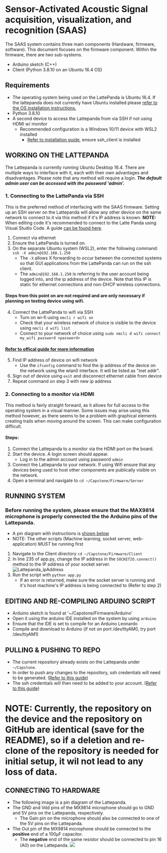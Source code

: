 # Sensor-Activated Acoustic Signal acquisition, visualization, and recognition (SAAS)
The SAAS system contains three main components (Hardware, firmware, software). This document focuses on the firmware component.
Within the firmware, there are two sub-systems.
- Arduino sketch (C++)
- Client (Python 3.8.10 on an Ubuntu 16.4 OS)
## Requirements
- The operating system being used on the LattePanda is Ubuntu 16.4. If the lattepanda does not currently have Ubuntu installed please [refer to the OS installation instructions.](https://docs.lattepanda.com/content/1st_edition/os/)
- Python 3.8.10 
- A second device to access the Lattepanda from via SSH if not using HDMI w/ monitor
   - Recommended configuration is a Windows 10/11 device with WSL2 installed
      - [Refer to installation guide](https://learn.microsoft.com/en-us/windows/wsl/install), ensure ssh_client is installed

## WORKING ON THE LATTEPANDA
The Lattepanda is currently running Ubuntu Desktop 16.4. There are multiple ways to interface with it, each with their own advantages and disadvantages.
Please note that any method will require a login. ***The default admin user can be accessed with the password 'admin'.***

### 1. Connecting to the LattePanda via SSH
This is the preferred method of interfacing with the SAAS firmware. Setting up an SSH server on the Lattepanda will allow any other device on the same network to connect to it via this method if it's IP address is known. 
**NOTE:** When editing code it's recommended to connect to the Latte Panda using Visual Studio Code. A guide [can be found here](https://code.visualstudio.com/docs/remote/ssh).
1. Connect via ethernet
2. Ensure the LattePanda is turned on.
3. On the separate Ubuntu system (WSL2), enter the following command: ```ssh -X admin@192.168.1.250```
   - The ```-X``` allows X forwarding to occur between the connected systems so that GUI applications from the LattePanda can run on the ssh client.
   - The ```admin@192.168.1.250``` is referring to the user account being logged into, and the ip address of the device. Note that this IP is static for ethernet connections and non-DHCP wireless connections.
#### Steps from this point on are not required and are only necessary if planning on testing device using wifi.
4. Connect the LattePanda to wifi via SSH
   - Turn on wi-fi using ```nmcli r wifi on```
   - Check that your wireless network of choice is visible to the device using ```nmcli d wifi list```
   - Connect to your network of choice using ```sudo nmcli d wifi connect my_wifi password <password>``` 
#### [Refer to offical guide for more information](https://ubuntu.com/core/docs/networkmanager/configure-wifi-connections)
5. Find IP address of device on wifi network
   - Use the ```ifconfig``` command to find the ip address of the device on the network using the wlan0 interface. It will be listed as "inet addr".
7. Sign out of device using ```exit``` and disconnect ethernet cable from device 
8. Repeat command on step 3 with new ip address

### 2. Connecting to a monitor via HDMI
This method is fairly straight forward, as it allows for full access to the operating system in a visual manner. 
Some issues may arise using this method however, as there seems to be a problem with graphical elements creating trails when moving around the screen. 
This can make configuration difficult.
#### Steps:
1. Connect the Lattepanda to a monitor via the HDMI port on the board.
2. Start the device. A login screen should appear.
   - Log in to the admin account using password ```admin```
4. Connect the Lattepanda to your network. If using Wifi ensure that any devices being used to host other components are publically visible on the network.
5. Open a terminal and navigate to ```cd ~/Capstone/Firmware/Server```

## RUNNING SYSTEM
### Before running the system, please ensure that the MAX9814 microphone is properly connected the the Arduino pins of the Lattepanda.
- A pin diagram with instructions is [shown below](#connecting-to-hardware)
- NOTE: The other scripts (Machine learning, socket server, web-application) *MUST* be running first
1. Navigate to the Client directory ```cd ~/Capstone/Firmware/Client```
2. In line 235 of app.py, change the IP address in the ```SOCKETIO.connect()``` method to the IP address of your socket server.
   ![Lattepanda_ipAddress](https://github.com/SAASAVR/Firmware/assets/59613613/91b6d942-980f-4653-b9fe-739626d35daa)
4. Run the script with ```python app.py```
   - If an error is returned, make sure the socket server is running and it's host machine's IP address is being connected to (Refer to step 2)
## EDITING AND RE-COMPILING ARDUINO SCRIPT
- Arduino sketch is found at '~/Capstone/Firmware/Arduino'
- Open it using the arduino IDE installed on the system by using ```arduino```
- Ensure that the IDE is set to compile for an Arduino Leonardo
- Compile and download to Arduino (if not on port /dev/ttyAM0, try port /dev/ttyAM1)

## PULLING & PUSHING TO REPO
- The current repository already exists on the Lattepanda under ```~/Capstone```. 
- In order to push any changes to the repository, ssh credentials will need to be generated. ([Refer to this guide](https://docs.github.com/en/authentication/connecting-to-github-with-ssh/generating-a-new-ssh-key-and-adding-it-to-the-ssh-agent))
- The ssh credentials will then need to be added to your account. ([Refer to this guide](https://docs.github.com/en/authentication/connecting-to-github-with-ssh/generating-a-new-ssh-key-and-adding-it-to-the-ssh-agent))
# NOTE: Currently, the repository on the device and the repository on GitHub are identical (save for the README), so if a deletion and re-clone of the repository is needed for initial setup, it wil not lead to any loss of data.

## CONNECTING TO HARDWARE
- The following image is a pin diagram of the Lattepanda.
- The GND and Vdd pins of the MX9814 microphone should go to GND and 5V pins on the Lattepanda, respectively.
   - The Gain pin on the microphone should also be connected to one of the 5V pins on the Lattepanda.
- The Out pin of the MX9814 microphone should be connected to the **positive** end of a 100µF capacitor.
   - The **negative** end of the same resistor should be connected to pin 16 (A0) on the Lattepanda.
![](https://i.imgur.com/QCrLM6d.png)

